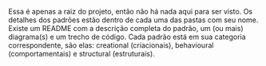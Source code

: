 Essa é apenas a raiz do projeto, então não há nada aqui para ser visto. Os detalhes dos padrões estão dentro de cada uma das pastas com seu nome. Existe um README com a descrição completa do padrão, um (ou mais) diagrama(s) e um trecho de código. Cada padrão está em sua categoria correspondente, são elas: creational (criacionais), behavioural (comportamentais) e structural (estruturais).